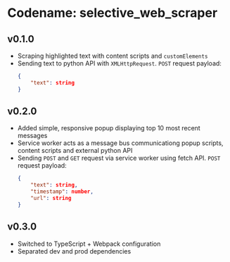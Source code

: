 # Codename: selective_web_scraper
## v0.1.0
- Scraping highlighted text with content scripts and `customElements`
- Sending text to python API with `XMLHttpRequest`. `POST` request payload:
    ```json
    {
        "text": string
    }
    ```
## v0.2.0
- Added simple, responsive popup displaying top 10 most recent messages
- Service worker acts as a message bus communicationg popup scripts, content scripts and external python API
- Sending `POST` and `GET` request via service worker using fetch API. `POST` request payload:
    ```json
    {
        "text": string,
        "timestamp": number,
        "url": string
    }
    ```
## v0.3.0
- Switched to TypeScript + Webpack configuration
- Separated dev and prod dependencies
